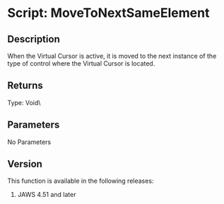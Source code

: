 # Script: MoveToNextSameElement

## Description

When the Virtual Cursor is active, it is moved to the next instance of
the type of control where the Virtual Cursor is located.

## Returns

Type: Void\

## Parameters

No Parameters

## Version

This function is available in the following releases:

1.  JAWS 4.51 and later
